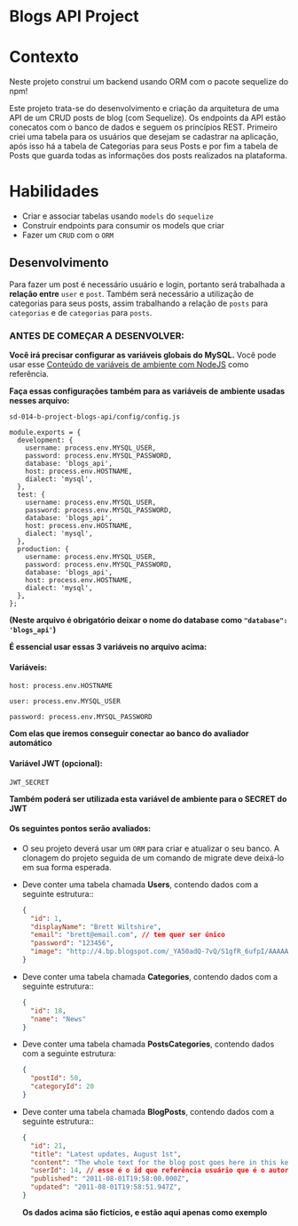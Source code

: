 # Blogs API Project

# Contexto
Neste projeto construi um backend usando ORM com o pacote sequelize do npm!

Este projeto trata-se do desenvolvimento e criação da arquitetura de uma API de um CRUD posts de blog (com Sequelize). Os endpoints da API estão conecatos com o banco de dados e seguem os princípios REST. Primeiro criei uma tabela para os usuários que desejam se cadastrar na aplicação, após isso há a tabela de Categorias para seus Posts e por fim a tabela de Posts que guarda todas as informações dos posts realizados na plataforma.

# Habilidades 

 - Criar e associar tabelas usando `models` do `sequelize`
 - Construir endpoints para consumir os models que criar 
 - Fazer um `CRUD` com o `ORM`

## Desenvolvimento

Para fazer um post é necessário usuário e login, portanto será trabalhada a **relação entre** `user` e `post`. Também será necessário a utilização de categorias para seus posts, assim trabalhando a relação de `posts` para `categorias` e de `categorias` para `posts`.

### ANTES DE COMEÇAR A DESENVOLVER:


**Você irá precisar configurar as variáveis globais do MySQL.** Você pode usar esse [Conteúdo de variáveis de ambiente com NodeJS](https://blog.rocketseat.com.br/variaveis-ambiente-nodejs/) como referência.

**Faça essas configurações também para as variáveis de ambiente usadas nesses arquivo:**

`sd-014-b-project-blogs-api/config/config.js`

```
module.exports = {
  development: {
    username: process.env.MYSQL_USER,
    password: process.env.MYSQL_PASSWORD,
    database: 'blogs_api',
    host: process.env.HOSTNAME,
    dialect: 'mysql',
  },
  test: {
    username: process.env.MYSQL_USER,
    password: process.env.MYSQL_PASSWORD,
    database: 'blogs_api',
    host: process.env.HOSTNAME,
    dialect: 'mysql',
  },
  production: {
    username: process.env.MYSQL_USER,
    password: process.env.MYSQL_PASSWORD,
    database: 'blogs_api',
    host: process.env.HOSTNAME,
    dialect: 'mysql',
  },
};
```

**(Neste arquivo é obrigatório deixar o nome do database como `"database": 'blogs_api'`)**

**É essencial usar essas 3 variáveis no arquivo acima:**

#### Variáveis:

`host: process.env.HOSTNAME`

`user: process.env.MYSQL_USER`

`password: process.env.MYSQL_PASSWORD`

**Com elas que iremos conseguir conectar ao banco do avaliador automático**

#### Variável JWT (opcional):

`JWT_SECRET`

**Também poderá ser utilizada esta variável de ambiente para o SECRET do JWT**

#### Os seguintes pontos serão avaliados:

- O seu projeto deverá usar um `ORM` para criar e atualizar o seu banco. A clonagem do projeto seguida de um comando de migrate deve deixá-lo em sua forma esperada.

- Deve conter uma tabela chamada **Users**, contendo dados com a seguinte estrutura::

  ```json
  {
    "id": 1,
    "displayName": "Brett Wiltshire",
    "email": "brett@email.com", // tem quer ser único
    "password": "123456",
    "image": "http://4.bp.blogspot.com/_YA50adQ-7vQ/S1gfR_6ufpI/AAAAAAAAAAk/1ErJGgRWZDg/S45/brett.png"
  }
  ```
- Deve conter uma tabela chamada **Categories**, contendo dados com a seguinte estrutura::

  ```json
  {
    "id": 18,
    "name": "News"
  }
  ```

- Deve conter uma tabela chamada **PostsCategories**, contendo dados com a seguinte estrutura:

  ```json
  {
    "postId": 50,
    "categoryId": 20
  }
  ```

- Deve conter uma tabela chamada **BlogPosts**, contendo dados com a seguinte estrutura::

  ```json
  {
    "id": 21,
    "title": "Latest updates, August 1st",
    "content": "The whole text for the blog post goes here in this key",
    "userId": 14, // esse é o id que referência usuário que é o autor do post
    "published": "2011-08-01T19:58:00.000Z",
    "updated": "2011-08-01T19:58:51.947Z",
  }
  ```
  
  **Os dados acima são fictícios, e estão aqui apenas como exemplo**  
